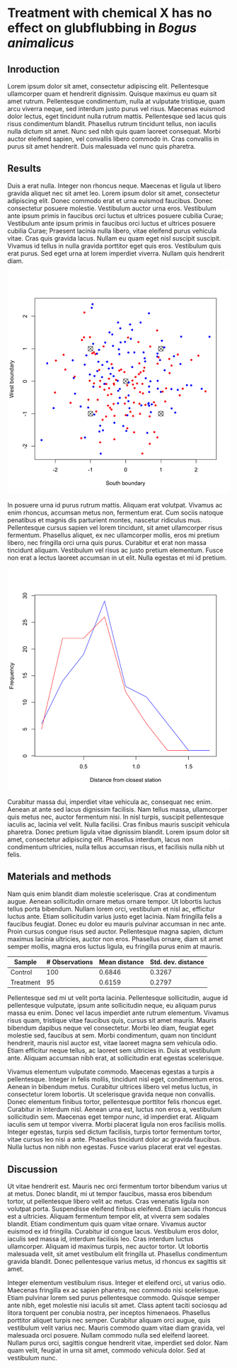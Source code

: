 # Treatment with chemical X has no effect on glubflubbing in *Bogus animalicus*

## Inroduction

Lorem ipsum dolor sit amet, consectetur adipiscing elit. Pellentesque ullamcorper quam et hendrerit dignissim. Quisque maximus eu quam sit amet rutrum. Pellentesque condimentum, nulla at vulputate tristique, quam arcu viverra neque, sed interdum justo purus vel risus. Maecenas euismod dolor lectus, eget tincidunt nulla rutrum mattis. Pellentesque sed lacus quis risus condimentum blandit. Phasellus rutrum tincidunt tellus, non iaculis nulla dictum sit amet. Nunc sed nibh quis quam laoreet consequat. Morbi auctor eleifend sapien, vel convallis libero commodo in. Cras convallis in purus sit amet hendrerit. Duis malesuada vel nunc quis pharetra.

## Results

Duis a erat nulla. Integer non rhoncus neque. Maecenas et ligula ut libero gravida aliquet nec sit amet leo. Lorem ipsum dolor sit amet, consectetur adipiscing elit. Donec commodo erat et urna euismod faucibus. Donec consectetur posuere molestie. Vestibulum auctor urna eros. Vestibulum ante ipsum primis in faucibus orci luctus et ultrices posuere cubilia Curae; Vestibulum ante ipsum primis in faucibus orci luctus et ultrices posuere cubilia Curae; Praesent lacinia nulla libero, vitae eleifend purus vehicula vitae. Cras quis gravida lacus. Nullam eu quam eget nisl suscipit suscipit. Vivamus id tellus in nulla gravida porttitor eget quis eros. Vestibulum quis erat purus. Sed eget urna at lorem imperdiet viverra. Nullam quis hendrerit diam.

![Plot](observations.png)

In posuere urna id purus rutrum mattis. Aliquam erat volutpat. Vivamus ac enim rhoncus, accumsan metus non, fermentum erat. Cum sociis natoque penatibus et magnis dis parturient montes, nascetur ridiculus mus. Pellentesque cursus sapien vel lorem tincidunt, sit amet ullamcorper risus fermentum. Phasellus aliquet, ex nec ullamcorper mollis, eros mi pretium libero, nec fringilla orci urna quis purus. Curabitur et erat non massa tincidunt aliquam. Vestibulum vel risus ac justo pretium elementum. Fusce non erat a lectus laoreet accumsan in ut elit. Nulla egestas et mi id pretium.

![Distances](distances.png)

Curabitur massa dui, imperdiet vitae vehicula ac, consequat nec enim. Aenean at ante sed lacus dignissim facilisis. Nam tellus massa, ullamcorper quis metus nec, auctor fermentum nisi. In nisl turpis, suscipit pellentesque iaculis ac, lacinia vel velit. Nulla facilisi. Cras finibus mauris suscipit vehicula pharetra. Donec pretium ligula vitae dignissim blandit. Lorem ipsum dolor sit amet, consectetur adipiscing elit. Phasellus interdum, lacus non condimentum ultricies, nulla tellus accumsan risus, et facilisis nulla nibh ut felis.

## Materials and methods

Nam quis enim blandit diam molestie scelerisque. Cras at condimentum augue. Aenean sollicitudin ornare metus ornare tempor. Ut lobortis luctus tellus porta bibendum. Nullam lorem orci, vestibulum et nisl ac, efficitur luctus ante. Etiam sollicitudin varius justo eget lacinia. Nam fringilla felis a faucibus feugiat. Donec eu dolor eu mauris pulvinar accumsan in nec ante. Proin cursus congue risus sed auctor. Pellentesque magna sapien, dictum maximus lacinia ultricies, auctor non eros. Phasellus ornare, diam sit amet semper mollis, magna eros luctus ligula, eu fringilla purus enim at mauris. 

|  Sample   |  # Observations  |  Mean distance  | Std. dev. distance  |
| --------- | ---------------- | --------------- | ------------------- |
|  Control  |      100         |    0.6846       |       0.3267        |
| Treatment |       95         |    0.6159       |       0.2797        |


Pellentesque sed mi ut velit porta lacinia. Pellentesque sollicitudin, augue id pellentesque vulputate, ipsum ante sollicitudin neque, eu aliquam purus massa eu enim. Donec vel lacus imperdiet ante rutrum elementum. Vivamus risus quam, tristique vitae faucibus quis, cursus sit amet mauris. Mauris bibendum dapibus neque vel consectetur. Morbi leo diam, feugiat eget molestie sed, faucibus at sem. Morbi condimentum, quam non tincidunt hendrerit, mauris nisl auctor est, vitae laoreet magna sem vehicula odio. Etiam efficitur neque tellus, ac laoreet sem ultricies in. Duis at vestibulum ante. Aliquam accumsan nibh erat, at sollicitudin erat egestas scelerisque.

Vivamus elementum vulputate commodo. Maecenas egestas a turpis a pellentesque. Integer in felis mollis, tincidunt nisl eget, condimentum eros. Aenean in bibendum metus. Curabitur ultrices libero vel metus luctus, in consectetur lorem lobortis. Ut scelerisque gravida neque non convallis. Donec elementum finibus tortor, pellentesque porttitor felis rhoncus eget. Curabitur in interdum nisl. Aenean urna est, luctus non eros a, vestibulum sollicitudin sem. Maecenas eget tempor nunc, id imperdiet erat. Aliquam iaculis sem ut tempor viverra. Morbi placerat ligula non eros facilisis mollis. Integer egestas, turpis sed dictum facilisis, turpis tortor fermentum tortor, vitae cursus leo nisi a ante. Phasellus tincidunt dolor ac gravida faucibus. Nulla luctus non nibh non egestas. Fusce varius placerat erat vel egestas.

## Discussion

Ut vitae hendrerit est. Mauris nec orci fermentum tortor bibendum varius ut at metus. Donec blandit, mi ut tempor faucibus, massa eros bibendum tortor, ut pellentesque libero velit ac metus. Cras venenatis ligula non volutpat porta. Suspendisse eleifend finibus eleifend. Etiam iaculis rhoncus est a ultricies. Aliquam fermentum tempor elit, at viverra sem sodales blandit. Etiam condimentum quis quam vitae ornare. Vivamus auctor euismod ex id fringilla. Curabitur id congue lacus. Vestibulum eros dolor, iaculis sed massa id, interdum facilisis leo. Cras interdum luctus ullamcorper. Aliquam id maximus turpis, nec auctor tortor. Ut lobortis malesuada velit, sit amet vestibulum elit fringilla ut. Phasellus condimentum gravida blandit. Donec pellentesque varius metus, id rhoncus ex sagittis sit amet.

Integer elementum vestibulum risus. Integer et eleifend orci, ut varius odio. Maecenas fringilla ex ac sapien pharetra, nec commodo nisi scelerisque. Etiam pulvinar lorem sed purus pellentesque commodo. Quisque semper ante nibh, eget molestie nisi iaculis sit amet. Class aptent taciti sociosqu ad litora torquent per conubia nostra, per inceptos himenaeos. Phasellus porttitor aliquet turpis nec semper. Curabitur aliquam orci augue, quis vestibulum velit varius nec. Mauris commodo quam vitae diam gravida, vel malesuada orci posuere. Nullam commodo nulla sed eleifend laoreet. Nullam purus orci, sagittis congue hendrerit vitae, imperdiet sed dolor. Nam quam velit, feugiat in urna sit amet, commodo vehicula dolor. Sed at vestibulum nunc. 

